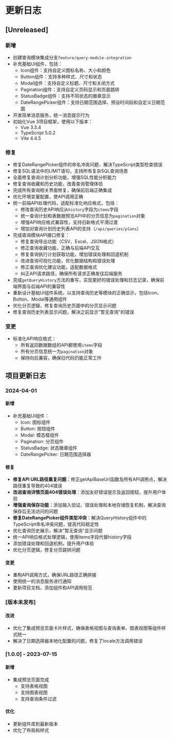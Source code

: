 # 更新日志

## [Unreleased]
### 新增
- 创建查询模块集成分支`feature/query-module-integration`
- 补充基础UI组件，包括：
  - Icon组件：支持自定义图标名称、大小和颜色
  - Button组件：支持多种样式、尺寸和状态
  - Modal组件：支持自定义标题、尺寸和关闭方式
  - Pagination组件：支持自定义页码显示和页面跳转
  - StatusBadge组件：支持不同状态的徽章显示
  - DateRangePicker组件：支持日期范围选择、预设时间段和自定义日期范围
- 开发简单消息服务，统一消息提示行为
- 初始化Vue 3项目框架，使用以下版本：
  - Vue 3.3.4
  - TypeScript 5.0.2
  - Vite 4.4.5

### 修复
- 修复DateRangePicker组件的命名冲突问题，解决TypeScript类型检查错误
- 修复SQL语法中的LIMIT语句，支持所有复杂SQL查询场景
- 全面修复查询计划分析功能，增强SQL性能分析能力
- 修复查询收藏和历史功能，改善查询管理体验
- 完成所有查询相关界面修复，确保前后端正确集成
- 优化环境变量配置，使API调用正确
- 统一前端API处理代码，适配标准化响应格式，包括：
  - 修改查询历史API响应从`history`字段为`items`字段
  - 统一查询计划和表数据预览API中的分页信息为`pagination`对象
  - 增强API响应格式兼容性，支持旧新格式平滑过渡
  - 增加对查询计划历史列表API的支持（`/api/queries/plans`）
- 完成查询模块API接口修复：
  - 修复查询导出功能（CSV、Excel、JSON格式）
  - 修正查询收藏功能，正确与后端API交互
  - 修复查询执行计划获取功能，增加错误处理和回退机制
  - 改进查询可视化功能，优化数据结构和错误处理
  - 修正查询优化建议功能，适配数据格式
  - 纠正API请求路径，确保所有请求正确发往后端服务
- 完成`getQueryHistory`方法的重写，实现更好的错误处理和日志记录，确保前端界面与后端API的兼容性
- 重新设计基础UI组件系统，以支持查询历史等模块的正确显示，包括Icon、Button、Modal等通用组件
- 优化分页逻辑，修复查询历史页面中的分页显示问题
- 修复查询历史列表显示问题，解决之前显示"暂无查询"的错误

### 变更
- 标准化API响应格式：
  - 所有返回数据数组的API都使用`items`字段
  - 所有分页信息统一为`pagination`对象
  - 保持向后兼容，确保旧代码仍能正常工作

## 项目更新日志

### 2024-04-01

#### 新增
- 补充基础UI组件：
  - Icon: 图标组件
  - Button: 按钮组件
  - Modal: 模态框组件
  - Pagination: 分页组件
  - StatusBadge: 状态徽章组件
  - DateRangePicker: 日期范围选择器

#### 修复
- **修复API URL路径重复问题**：修正getApiBaseUrl函数及所有API调用点，解决路径重复导致的404错误
- **改进查询详情页面404错误处理**：添加友好错误提示及返回按钮，提升用户体验
- **增强查询保存功能**：添加输入验证、错误处理和本地存储恢复机制，解决查询保存后无法访问的问题
- **修复DateRangePicker组件类型冲突**：解决QueryHistory组件中的TypeScript命名冲突问题，提高代码稳定性
- 优化查询历史展示，解决"暂无查询"显示问题
- 统一API响应格式处理逻辑，使用items字段代替history字段
- 添加错误处理和回退机制，提升用户体验
- 优化分页逻辑，修复分页跳转问题

#### 变更
- 重构API调用方式，确保URL路径正确拼接
- 使用统一的消息服务进行通知
- 更新项目文档，添加组件和API调用规范

### [版本未发布]

#### 改进

- 优化了集成预览页面卡片样式，确保表格视图与查询表单、图表视图等组件样式统一
- 解决了日期选择器本地化配置的问题，修复了locale方法调用错误

### [1.0.0] - 2023-07-15

#### 新增

- 集成预览页面完成
  - 支持表格视图
  - 支持图表视图
  - 支持查询条件过滤

#### 优化

- 更新组件库到最新版本
- 优化了布局和样式 